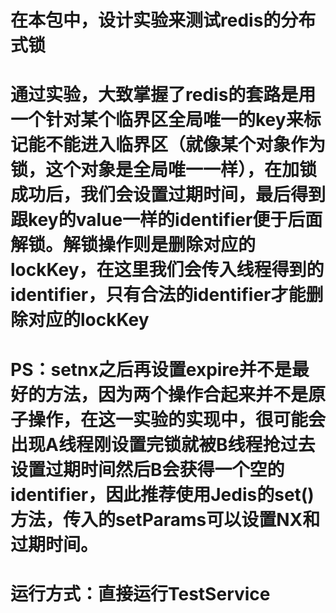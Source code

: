 # 在本包中，设计实验来测试redis的分布式锁
# 通过实验，大致掌握了redis的套路是用一个针对某个临界区全局唯一的key来标记能不能进入临界区（就像某个对象作为锁，这个对象是全局唯一一样），在加锁成功后，我们会设置过期时间，最后得到跟key的value一样的identifier便于后面解锁。解锁操作则是删除对应的lockKey，在这里我们会传入线程得到的identifier，只有合法的identifier才能删除对应的lockKey
# PS：setnx之后再设置expire并不是最好的方法，因为两个操作合起来并不是原子操作，在这一实验的实现中，很可能会出现A线程刚设置完锁就被B线程抢过去设置过期时间然后B会获得一个空的identifier，因此推荐使用Jedis的set()方法，传入的setParams可以设置NX和过期时间。

# 运行方式：直接运行TestService
